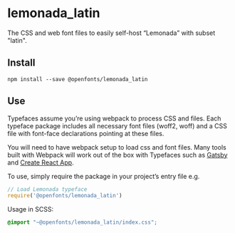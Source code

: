 
# lemonada_latin

The CSS and web font files to easily self-host “Lemonada” with subset "latin".

## Install

`npm install --save @openfonts/lemonada_latin`

## Use

Typefaces assume you’re using webpack to process CSS and files. Each typeface
package includes all necessary font files (woff2, woff) and a CSS file with
font-face declarations pointing at these files.

You will need to have webpack setup to load css and font files. Many tools built
with Webpack will work out of the box with Typefaces such as [Gatsby](https://github.com/gatsbyjs/gatsby)
and [Create React App](https://github.com/facebookincubator/create-react-app).

To use, simply require the package in your project’s entry file e.g.

```javascript
// Load Lemonada typeface
require('@openfonts/lemonada_latin')
```

Usage in SCSS:
```scss
@import "~@openfonts/lemonada_latin/index.css";
```
